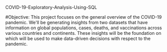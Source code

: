COVID-19-Exploratory-Analysis-Using-SQL

#Objective:
This project focuses on the general overview of the COVID-19 pandemic. We'll be generating insights from two datasets that have information on global populations, cases, deaths, and vaccinations across various countries and continents. These insights will be the foundation on which will be used to make data-driven decisions with respect to the pandemic.
